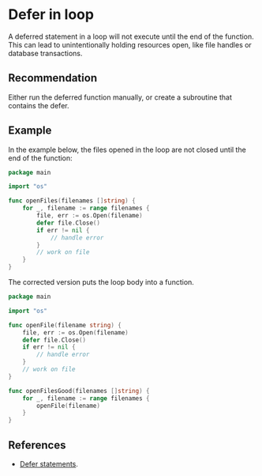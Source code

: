 # Defer in loop
A deferred statement in a loop will not execute until the end of the function. This can lead to unintentionally holding resources open, like file handles or database transactions.


## Recommendation
Either run the deferred function manually, or create a subroutine that contains the defer.


## Example
In the example below, the files opened in the loop are not closed until the end of the function:


```go
package main

import "os"

func openFiles(filenames []string) {
	for _, filename := range filenames {
		file, err := os.Open(filename)
		defer file.Close()
		if err != nil {
			// handle error
		}
		// work on file
	}
}

```
The corrected version puts the loop body into a function.


```go
package main

import "os"

func openFile(filename string) {
	file, err := os.Open(filename)
	defer file.Close()
	if err != nil {
		// handle error
	}
	// work on file
}

func openFilesGood(filenames []string) {
	for _, filename := range filenames {
		openFile(filename)
	}
}

```

## References
* [Defer statements](https://golang.org/ref/spec#Defer_statements).
